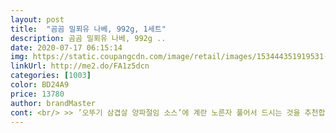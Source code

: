 ```yaml
---
layout: post 
title:  "곰곰 밀푀유 나베, 992g, 1세트" 
description: 곰곰 밀푀유 나베, 992g ..
date: 2020-07-17 06:15:14 
img: https://static.coupangcdn.com/image/retail/images/153444351919531-f84a274e-6f72-4bfb-ba34-4ac3c58f3480.jpg 
linkUrl: http://me2.do/FA1z5dcn 
categories: [1003] 
color: BD24A9 
price: 13780 
author: brandMaster 
cont: <br/> >> ’오뚜기 삼겹살 양파절임 소스’에 계란 노른자 풀어서 드시는 것을 추천합니다.<br/><br/>>> 고기 누린내에 예민한 편이 아닌데, 이건 맛있는 생고기 냄새가 아니라 진짜 찐 누린내입니다.<br/><br/>>> 그나마 자극 + 인위적인 맛이 확 나지 않아서 괜찮았습니다.<br/><br/>>> 다만, 씻어내고 손질하는데 불순물이 많더군요.<br/><br/>>> 밀푀유 모양을 만들었다면, 만들어서 넣은 냄비에 우려낸 육수를 부어주면 됩니다.<br/><br/>>> 센 불에 10분 정도 확 우려내는 것을 추천합니다.<br/><br/>>> 엄청 작은 냄비가 아닌 이상 빽빽하게 채소 + 고기 레이어가 밀집한 느낌을 내기에 정말 양이 부족해요.<br/><br/>>> 육수 국물 소스는 1팩 다 넣었습니다.<br/> 다 넣어도 자극적이지 않아요.<br/><br/>>> 참소스는 뭔가 라이트한 간장인데 짜기만 해서 별로입니다.<br/><br/>>> 채소에서 수분이 나오기 때문에 굳이 더 물을 넣을 필요는 없어 보이더라고요.<br/><br/>>> 처음엔 밀푀유로 하려다 갑자기 짜증이 몰려와서 걍 덩어리째 잘라 넣었네요.<br/><br/>>> 피넛 소스 좋아하는데 이 소스는 물처럼 묽고 맛이 너어어어어어어어무 연하네요.<br/><br/><br/> - 가장 큰 걱정이 물 조절이었는데, 저는 일반 머그 4컵 분량을 넣었습니다.<br/><br/><br/> - 고기는 넣기 전 후추와 술을 뿌려서 누린내 잡니라 개고생했습니다.<br/><br/><br/> - 국물 소스로 육수를 따로 우려냈는데도, 라이트하고 풍미는 약한 편입니다.<br/><br/> 
---
```

 